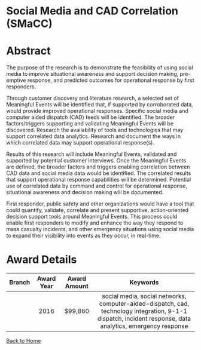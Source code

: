
Social Media and CAD Correlation (SMaCC)
========================================

# Abstract


The purpose of the research is to demonstrate the feasibility of using social media to improve situational awareness and support decision making, pre-emptive response, and predicted outcomes for operational response by first responders.

Through customer discovery and literature research, a selected set of Meaningful Events will be identified that, if supported by corroborated data, would provide improved operational responses. Specific social media and computer aided dispatch (CAD) feeds will be identified. The broader factors/triggers supporting and validating Meaningful Events will be discovered. Research the availability of tools and technologies that may support correlated data analytics. Research and document the ways in which correlated data may support operational response(s).

Results of this research will include Meaningful Events, validated and supported by potential customer interviews. Once the Meaningful Events are defined, the broader factors and triggers enabling correlation between CAD data and social media data would be identified. The correlated results that support operational response capabilities will be determined. Potential use of correlated data by command and control for operational response, situational awareness and decision making will be documented.

First responder, public safety and other organizations would have a tool that could quantify, validate, correlate and present supportive, action-oriented decision support tools around Meaningful Events. This process could enable first responders to modify and enhance the way they respond to mass casualty incidents, and other emergency situations using social media to expand their visibility into events as they occur, in real-time.  

# Award Details

|Branch|Award Year|Award Amount|Keywords|
| :---: | :---: | :---: | :---: |
||2016|$99,860|social media, social networks, computer-aided-dispatch, cad, technology integration, 9-1-1 dispatch, incident response, data analytics, emergency response|
  
  


[Back to Home](https://github.com/chrischow/dod_sbir_awards/Reports/DJ/#1830)
